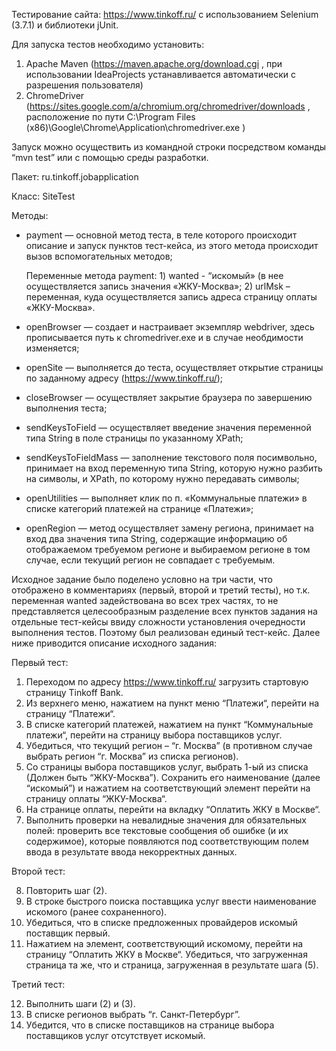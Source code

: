 Тестирование сайта: https://www.tinkoff.ru/ с использованием Selenium (3.7.1) и библиотеки jUnit.

Для запуска тестов необходимо установить:
1) Apache Maven (https://maven.apache.org/download.cgi , при использовании IdeaProjects устанавливается автоматически с разрешения пользователя)
2) ChromeDriver (https://sites.google.com/a/chromium.org/chromedriver/downloads , расположение  по пути C:\Program Files (x86)\Google\Chrome\Application\chromedriver.exe )

Запуск можно осуществить из командной строки посредством команды “mvn test” или с помощью среды разработки.

Пакет: ru.tinkoff.jobapplication

Класс: SiteTest

Методы:
 - payment — основной метод теста, в теле которого происходит описание и запуск пунктов тест-кейса, из этого метода происходит вызов вспомогательных методов;

	Переменные метода payment:
           1) wanted - “искомый» (в нее осуществляется запись значения «ЖКУ-Москва»; 
           2) urlMsk – переменная, куда осуществляется запись адреса страницу оплаты «ЖКУ-Москва».

 - openBrowser — создает и настраивает экземпляр webdriver, здесь прописывается путь к chromedriver.exe и в случае необдимости изменяется;
 - openSite — выполняется до теста, осуществляет открытие страницы по заданному адресу (https://www.tinkoff.ru/);
 - closeBrowser — осуществляет закрытие браузера по завершению выполнения теста;
 - sendKeysToField — осуществляет введение значения переменной типа String в поле страницы по указанному XPath;
 - sendKeysToFieldMass — заполнение текстового поля посимвольно, принимает на вход переменную типа String, которую нужно разбить на символы, и XPath, по которому нужно передавать символы;
 - openUtilities — выполняет клик по п. «Коммунальные платежи»  в списке категорий платежей на странице «Платежи»;
 - openRegion — метод осуществляет замену региона, принимает на вход два значения типа String, содержащие информацию об отображаемом требуемом регионе и выбираемом регионе в том случае, если текущий регион не совпадает с требуемым. 

Исходное задание было поделено условно на три части, что отображено в комментариях (первый, второй и третий тесты), но т.к. переменная wanted задействована во всех трех частях, то не представляется целесообразным разделение всех пунктов задания на отдельные тест-кейсы ввиду сложности установления очередности выполнения тестов. Поэтому был реализован единый тест-кейс. Далее ниже приводится описание исходного задания:

Первый тест:

1. Переходом по адресу https://www.tinkoff.ru/ загрузить стартовую страницу Tinkoff Bank.
2. Из верхнего меню, нажатием на пункт меню “Платежи“, перейти на страницу “Платежи“.
3. В списке категорий платежей, нажатием на пункт “Коммунальные платежи“, перейти на страницу выбора поставщиков услуг.
4. Убедиться, что текущий регион – “г. Москва” (в противном случае выбрать регион “г. Москва” из списка регионов).
5. Со страницы выбора поставщиков услуг, выбрать 1-ый из списка (Должен быть “ЖКУ-Москва”). Сохранить его наименование (далее “искомый”) и нажатием на соответствующий элемент перейти на страницу оплаты “ЖКУ-Москва“.
6. На странице оплаты, перейти на вкладку “Оплатить ЖКУ в Москве“.
7. Выполнить проверки на невалидные значения для обязательных полей: проверить все текстовые сообщения об ошибке (и их содержимое), которые появляются под соответствующим полем ввода в результате ввода некорректных данных.

Второй тест:

8. Повторить шаг (2).
9. В строке быстрого поиска поставщика услуг ввести наименование искомого (ранее сохраненного).
10. Убедиться, что в списке предложенных провайдеров искомый поставщик первый.
11. Нажатием на элемент, соответствующий искомому, перейти на страницу “Оплатить ЖКУ в Москве“. Убедиться, что загруженная страница та же, что и страница, загруженная в результате шага (5).

Третий тест:

12. Выполнить шаги (2) и (3).
13. В списке регионов выбрать “г. Санкт-Петербург”.
14. Убедится, что в списке поставщиков на странице выбора поставщиков услуг отсутствует искомый.



